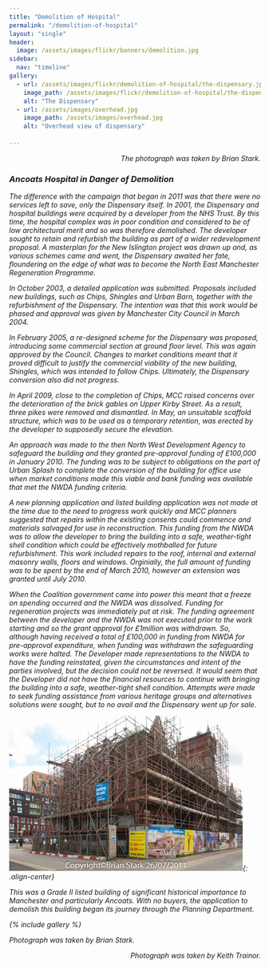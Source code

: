 ```yaml
---
title: "Demolition of Hospital"
permalink: "/demolition-of-hospital"
layout: "single"
header:
  image: /assets/images/flickr/banners/demolition.jpg
sidebar:
  nav: "timeline"
gallery:
  - url: /assets/images/flickr/demolition-of-hospital/the-dispensary.jpg
    image_path: /assets/images/flickr/demolition-of-hospital/the-dispensary.jpg
    alt: "The Dispensary"
  - url: /assets/images/overhead.jpg
    image_path: /assets/images/overhead.jpg
    alt: "Overhead view of dispensary"
   
---
```

<p align="right"><em>The photograph was taken by Brian Stark.<//em></p>


### Ancoats Hospital in Danger of Demolition

The difference with the campaign that began in 2011 was that there were no services left to save, only the Dispensary itself.  In 2001, the Dispensary and hospital buildings were acquired by a developer from the NHS Trust.  By this time, the hospital complex was in poor condition and considered to be of low architectural merit and so was therefore demolished.   The developer sought to retain and refurbish the building as part of a wider redevelopment proposal.  A masterplan for the *New Islington* project was drawn up and, as various schemes came and went, the Dispensary awaited her fate, floundering on the edge of what was to become the *North East Manchester Regeneration Programme*.  

In October 2003, a detailed application was submitted. Proposals included new buildings, such as Chips, Shingles and Urban Barn, together with the refurbishment of the Dispensary. The intention was that this work would be phased and approval was given by Manchester City Council in March 2004.

In February 2005, a re-designed scheme for the Dispensary was proposed, introducing some commercial section at ground floor level.  This was again approved by the Council.  Changes to market conditions meant that it proved difficult to justify the commercial viability of the new building, Shingles, which was intended to follow Chips.  Ultimately, the Dispensary conversion also did not progress.

In April 2009, close to the completion of Chips, MCC raised concerns over the deterioration of the brick gables on Upper Kirby Street.  As a result, three pikes were removed and dismantled.  In May, an unsuitable scaffold structure, which was to be used as a temporary retention, was erected by the developer to supposedly secure the elevation.

An approach was made to the then North West Development Agency to safeguard the building and they granted pre-approval funding of £100,000 in January 2010. The funding was to be subject to obligations on the part of Urban Splash to complete the conversion of the building for office use when market conditions made this viable and bank funding was available that met the NWDA funding criteria.

A new planning application and listed building application was not made at the time due to the need to progress work quickly and MCC planners suggested that repairs within the existing consents could commence and materials salvaged for use in reconstruction.  This funding from the NWDA was to allow the developer to bring the building into a safe, weather-tight shell condition which could be effectively mothballed for future refurbishment. This work included repairs to the roof, internal and external masonry walls, floors and windows.  Orginially, the full amount of funding was to be spent by the end of March 2010, however an extension was granted until July 2010.

When the Coalition government came into power this meant that a freeze on spending occurred and the NWDA was dissolved.  Funding for regeneration projects was immediately put at risk. The funding agreement between the developer and the NWDA was not executed prior to the work starting and so the grant approval for £1million was withdrawn.  So, although having received a total of £100,000 in funding from NWDA for pre-approval expenditure, when funding was withdrawn the safeguarding works were halted. The Developer made representations to the NWDA to have the funding reinstated, given the circumstances and intent of the parties involved, but the decision could not be reversed.  It would seem that the Developer did not have the financial resources to continue with bringing the building into a safe, weather-tight shell condition. Attempts were made to seek funding assistance from various heritage groups and alternatives solutions were sought, but to no avail and the Dispensary went up for sale.

![for sale](assets/images/flickr/demolition-of-hospital/for-sale.jpg){: .align-center}

This was a Grade II listed building of significant historical importance to Manchester and particularly Ancoats.  With no buyers, the application to demolish this building began its journey through the Planning Department.

{% include gallery %}

<p align="left"><em>Photograph was taken by Brian Stark.<//em></p><p align="right"><em>Photograph was taken by Keith Trainor.<//em></p>
